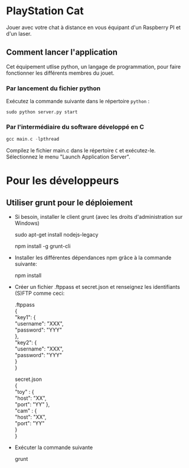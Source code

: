 # PlayStation Cat

Jouer avec votre chat à distance en vous équipant d'un Raspberry PI et d'un laser.

## Comment lancer l'application

Cet équipement utlise python, un langage de programmation, pour faire fonctionner les différents membres du jouet.

### Par lancement du fichier python

Exécutez la commande suivante dans le répertoire `python` :

	sudo python server.py start

### Par l'intermédiaire du software développé en C

```C
gcc main.c -lpthread
```
Compilez le fichier main.c dans le répertoire `C` et exécutez-le.  
Sélectionnez le menu "Launch Application Server".


# Pour les développeurs

## Utiliser grunt pour le déploiement

- Si besoin, installer le client grunt (avec les droits d'administration sur Windows)


	sudo apt-get install nodejs-legacy
	
	npm install -g grunt-cli


- Installer les différentes dépendances npm grâce à la commande suivante:


	npm install

- Créer un fichier .ftppass et secret.json et renseignez les identifiants (S)FTP comme ceci:


	.ftppass  
	{  
	  "key1": {  
	    "username": "XXX",  
	    "password": "YYY"  
	  },  
	  "key2": {  
	    "username": "XXX",  
	    "password": "YYY"  
	  }  
	}  

	secret.json  
	{  
	  "toy" : {  
		"host": "XX",  
		"port": "YY"
	  },  
	  "cam" : {  
        "host": "XX",  
		"port": "YY"  
	  }  
	}  


- Exécuter la commande suivante


	grunt
